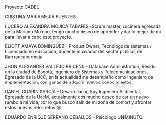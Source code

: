 ﻿Proyecto CADEL

CRISTINA MARIA MEJIA FUENTES

LUCERO ALEXANDRA MOJICA TABARES -Scrum master, cocinera egresada de la Mariano Moreno, tengo mucho deseo de aprender y dar lo mejor de mí para llevar a cabo este proyecto.

ELIOTT AMAYA DOMINGUEZ - Product Owner, Tecnólogo de sistemas / Licenciado en educación, docente innovador del sector público, de Barrrancabermeja

JHON ALEXANDER VALLEJO BRICEÑO - Database Administration, Resido en la ciudad de Bogotá, Ingeniero de Sistemas y Telecomunicaciones, Egresado de la UCC, en la actualidad me desempeño como Ingeniero de implementación, con ganas de adquirir nuevos conocimientos.

DANIEL GUARÍN GARCÍA - Desarrollador, Soy Ingeniero Ambiental, Egresado de la UdeM, actualmente con mucho deseo de dar un nuevo rumbo a mi vida, por lo que busco salir de mi zona de confort y afrontar estos nuevos retos retos 😎

EDUARDO ENRIQUE SERRANO CEBALLOS - Psicologo UNIMINUTO. 
